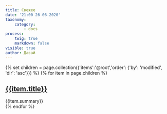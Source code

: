 ```yaml
---
title: Свежее
date: '21:00 26-06-2020'
taxonomy:
    category:
        - docs
process:
    twig: true
    markdown: false
visible: true
author: Давай
---
```


{% set children = page.collection({'items':'@root','order': {'by': 'modified', 'dir': 'asc'}}) %}
{% for item in page.children %}
<div class="item-card"> 
<h2><a href="{{item.url}}">{{item.title}}</a> </h2> 
	{{item.summary}}
</div>
{% endfor %}